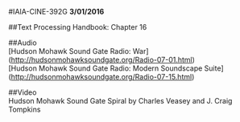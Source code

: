 #IAIA-CINE-392G
**3/01/2016**
  
##Text
Processing Handbook: Chapter 16  

##Audio  
[Hudson Mohawk Sound Gate Radio: War]  
(http://hudsonmohawksoundgate.org/Radio-07-01.html)  
[Hudson Mohawk Sound Gate Radio: Modern Soundscape Suite]  
(http://hudsonmohawksoundgate.org/Radio-07-15.html)  

##Video  
Hudson Mohawk Sound Gate Spiral by Charles Veasey and J. Craig Tompkins

